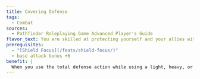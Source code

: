```yaml
---
title: Covering Defense
tags:
  - Combat
sources:
  - Pathfinder Roleplaying Game Advanced Player's Guide
flavor_text: You are skilled at protecting yourself and your allies with your shield.
prerequisites:
  - "[Shield Focus](/feats/shield-focus/)"
  - base attack bonus +6
benefit: |
  When you use the total defense action while using a light, heavy, or tower shield, you can provide a cover bonus to AC against all attacks to an adjacent ally your size or smaller. This cover bonus is equal to your shield's shield bonus and lasts until the beginning of your next turn. Your shield does not provide a cover bonus to Reflex saves.
---
```


